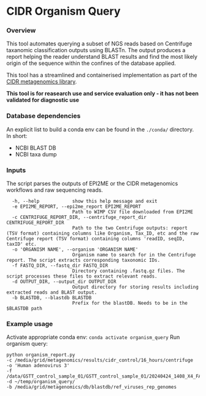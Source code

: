 # CIDR Organism Query 
### Overview
This tool automates querying a subset of NGS reads based on Centrifuge taxanomic classification outputs using BLASTn. The output produces a report helping the reader understand BLAST results and find the most likely origin of the sequence within the confines of the database applied.

This tool has a streamlined and containerised implementation as part of the [CIDR metagenomics library](https://gstt-cidr.github.io/network_hub/).

**This tool is for reasearch use and service evaluation only - it has not been validated for diagnostic use**

### Database dependencies
An explicit list to build a conda env can be found in the ```./conda/``` directory. In short:
* NCBI BLAST DB
* NCBI taxa dump

### Inputs
The script parses the outputs of EPI2ME or the CIDR metagenomics workflows and raw sequencing reads. 

```
  -h, --help            show this help message and exit
  -e EPI2ME_REPORT, --epi2me_report EPI2ME_REPORT
                        Path to WIMP CSV file downloaded from EPI2ME
  -c CENTRIFUGE_REPORT_DIR, --centrifuge_report_dir CENTRIFUGE_REPORT_DIR
                        Path to the two Centrifuge outputs: report (TSV format) containing columns like Organism, Tax_ID, etc and the raw Centrifuge report (TSV format) containing columns 'readID, seqID, taxID' etc.
  -o 'ORGANISM NAME', --organism 'ORGANISM NAME'
                        Organism name to search for in the Centrifuge report. The script extracts corresponding taxonomic IDs.
  -f FASTQ_DIR, --fastq_dir FASTQ_DIR
                        Directory containing .fastq.gz files. The script processes these files to extract relevant reads.
  -d OUTPUT_DIR, --output_dir OUTPUT_DIR
                        Output directory for storing results including extracted reads and BLAST output.
  -b BLASTDB, --blastdb BLASTDB
                        Prefix for the blastDB. Needs to be in the $BLASTDB path
```

### Example usage 
Activate appropriate conda env:
```conda activate organism_query```
Run organism query:
```
python organism_report.py 
-c /media/grid/metagenomics/results/cidr_control/16_hours/centrifuge 
-o 'Human adenovirus 3' 
-f /data/GSTT_control_sample_01/GSTT_control_sample_01/20240424_1408_X4_FAY77387_d3868a4f/fastq_pass/barcode11/ 
-d ~/temp/organism_query/ 
-b /media/grid/metagenomics/db/blastdb/ref_viruses_rep_genomes
```
